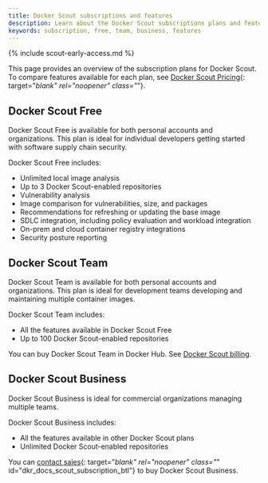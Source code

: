 ```yaml
---
title: Docker Scout subscriptions and features
description: Learn about the Docker Scout subscriptions plans and features
keywords: subscription, free, team, business, features
---
```


{% include scout-early-access.md %}

This page provides an overview of the subscription plans for Docker Scout. To compare features available for each plan, see [Docker Scout Pricing](https://docker.com/products/docker-scout){: target="_blank" rel="noopener" class="_"}.

## Docker Scout Free 

Docker Scout Free is available for both personal accounts and organizations. This plan is ideal for individual developers getting started with software supply chain security.

Docker Scout Free includes:

- Unlimited local image analysis
- Up to 3 Docker Scout-enabled repositories
- Vulnerability analysis
- Image comparison for vulnerabilities, size, and packages
- Recommendations for refreshing or updating the base image
- SDLC integration, including policy evaluation and workload integration
- On-prem and cloud container registry integrations
- Security posture reporting

## Docker Scout Team

Docker Scout Team is available for both personal accounts and organizations. This plan is ideal for development teams developing and maintaining multiple container images. 

Docker Scout Team includes:

- All the features available in Docker Scout Free
- Up to 100 Docker Scout-enabled repositories

You can buy Docker Scout Team in Docker Hub. See [Docker Scout billing](../billing/scout-billing.md).

## Docker Scout Business

Docker Scout Business is ideal for commercial organizations managing multiple teams. 

Docker Scout Business includes:

- All the features available in other Docker Scout plans
- Unlimited Docker Scout-enabled repositories

You can [contact sales](https://www.docker.com/products/docker-scout/){: target="_blank" rel="noopener" class="_" id="dkr_docs_scout_subscription_btl"} to buy Docker Scout Business.